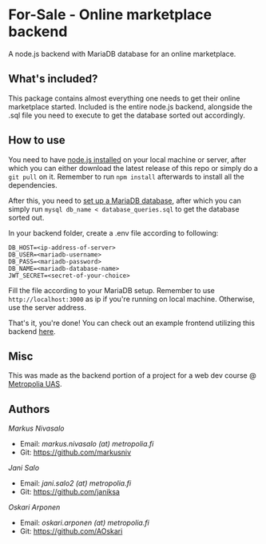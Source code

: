 # For-Sale - Online marketplace backend

A node.js backend with MariaDB database for an online marketplace.

## What's included?

This package contains almost everything one needs to get their online marketplace started. Included is the entire node.js backend,
alongside the .sql file you need to execute to get the database sorted out accordingly.

## How to use
You need to have [node.js installed](https://nodejs.org/en/download/) on your local machine or server, after which you can either download the latest
release of this repo or simply do a ``git pull`` on it. Remember to run ``npm install`` afterwards to install 
all the dependencies. 

After this, you need to [set up a MariaDB database](https://mariadb.com/get-started-with-mariadb/),
after which you can simply run ``mysql db_name < database_queries.sql`` to get the database sorted out.

In your backend folder, create a .env file according to following:
```
DB_HOST=<ip-address-of-server>
DB_USER=<mariadb-username>
DB_PASS=<mariadb-password>
DB_NAME=<mariadb-database-name>
JWT_SECRET=<secret-of-your-choice>
```
Fill the file according to your MariaDB setup. Remember to use ``http://localhost:3000`` as ip if you're running
on local machine. Otherwise, use the server address.

That's it, you're done! You can check out an example frontend utilizing this backend [<ins>here</ins>](http://10.114.34.81/~forsale/frontend/).

## Misc

This was made as the backend portion of a project for a web dev course @ [Metropolia UAS](https://www.metropolia.fi/en).

## Authors

_Markus Nivasalo_
- Email: _markus.nivasalo (at) metropolia.fi_
- Git: https://github.com/markusniv

_Jani Salo_
- Email: _jani.salo2 (at) metropolia.fi_
- Git: https://github.com/janiksa

_Oskari Arponen_
- Email: _oskari.arponen (at) metropolia.fi_
- Git: https://github.com/AOskari
